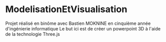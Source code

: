 # ModelisationEtVisualisation

Projet réalisé en binôme avec Bastien MOKNINE en cinquième année d'ingénierie informatique
Le but ici est de créer un powerpoint 3D à l'aide de la technologie Three.js

